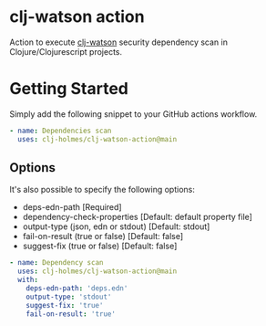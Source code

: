 # clj-watson action

Action to execute [clj-watson](https://github.com/clj-holmes/clj-watson) security dependency scan in Clojure/Clojurescript projects.

# Getting Started
Simply add the following snippet to your GitHub actions workflow.
```yaml
- name: Dependencies scan
  uses: clj-holmes/clj-watson-action@main
```

## Options
It's also possible to specify the following options:
- deps-edn-path [Required]
- dependency-check-properties [Default: default property file]
- output-type (json, edn or stdout) [Default: stdout]
- fail-on-result (true or false) [Default: false]
- suggest-fix (true or false) [Default: false]

```yaml
- name: Dependency scan
  uses: clj-holmes/clj-watson-action@main
  with:
    deps-edn-path: 'deps.edn'
    output-type: 'stdout'
    suggest-fix: 'true'
    fail-on-result: 'true'
```
